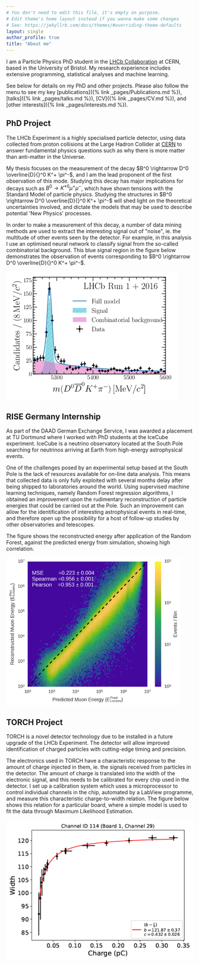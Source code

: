 ```yaml
---
# You don't need to edit this file, it's empty on purpose.
# Edit theme's home layout instead if you wanna make some changes
# See: https://jekyllrb.com/docs/themes/#overriding-theme-defaults
layout: single
author_profile: true
title: "About me"
---
```


I am a Particle Physics PhD student in the [LHCb Collaboration](https://lhcb-public.web.cern.ch/) at CERN, based in the University of Bristol. My research experience includes extensive programming, statistical analyses and machine learning. 

See below for details on my PhD and other projects. Please also follow the menu to see my key [publications]({% link _pages/Publications.md %}), [talks]({% link _pages/talks.md %}), [CV]({% link _pages/CV.md %}), and [other interests]({% link _pages/interests.md %}). 

## PhD Project
The LHCb Experiment is a highly specialised particle detector, using data collected from proton collisions at the Large Hadron Collider at [CERN](https://home.cern/) to answer fundamental physics questions such as why there is more matter than anti-matter in the Universe. 

My thesis focuses on the measurement of the decay $B^0 \rightarrow D^0 \overline{D}{}^0 K^+ \pi^-$, and I am the lead proponent of the first observation of this mode. Studying this decay has major implications for decays such as $B^0 \rightarrow K^{\ast0}\mu^+\mu^-$, which have shown tensions with the Standard Model of particle physics. Studying the structures in $B^0 \rightarrow D^0 \overline{D}{}^0 K^+ \pi^-$ will shed light on the theoretical uncertainties involved, and dictate the models that may be used to describe potential 'New Physics' processes. 

In order to make a measurement of this decay, a number of data mining methods are used to extract the interesting signal out of "noise", ie. the multitude of other events seen by the detector. For example, in this analysis I use an optimised neural network to classify signal from the so-called combinatorial background. This blue signal region in the figure below demonstrates the observation of events corresponding to $B^0 \rightarrow D^0 \overline{D}{}^0 K^+ \pi^-$.

![DDKpi_plot](/assets/images/DDKpi_plot.png)

## RISE Germany Internship
As part of the DAAD German Exchange Service, I was awarded a placement at TU Dortmund where I worked with PhD students at the IceCube experiment. IceCube is a neutrino observatory located at the South Pole searching for neutrinos arriving at Earth from high-energy astrophysical events. 

One of the challenges posed by an experimental setup based at the South Pole is the lack of resources available for on-line data analysis. This means that collected data is only fully exploited with several months delay after being shipped to laboratories around the world. Using supervised machine learning techniques, namely Random Forest regression algorithms, I obtained an improvement upon the rudimentary reconstruction of particle energies that could be carried out at the Pole. Such an improvement can allow for the identification of interesting astrophysical events in real-time, and therefore open up the possibility for a host of follow-up studies by other observatories and telescopes. 

The figure shows the reconstructed energy after application of the Random Forest, against the predicted energy from simulation, showing high correlation.

![Muon_energy](/assets/images/muon_energy.png)

## TORCH Project
TORCH is a novel detector technology due to be installed in a future upgrade of the LHCb Experiment. The detector will allow improved identification of charged particles with cutting-edge timing and precision. 

The electronics used in TORCH have a characteristic response to the amount of charge injected in them, ie. the signals received from particles in the detector. The amount of charge is translated into the width of the electronic signal, and this needs to be calibrated for every chip used in the detector. I set up a calibration system which uses a microprocessor to control individual channels in the chip, automated by a LabView programme, and measure this characteristic charge-to-width relation. The figure below shows this relation for a particular board, where a simple model is used to fit the data through Maximum Likelihood Estimation.  

![TORCH_calib](/assets/images/torch_calib.png)